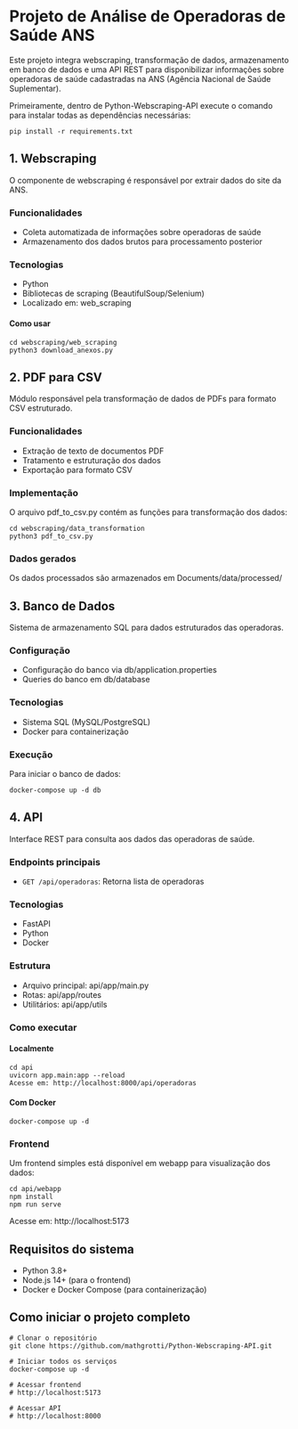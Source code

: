 ﻿# Projeto de Análise de Operadoras de Saúde ANS

Este projeto integra webscraping, transformação de dados, armazenamento em banco de dados e uma API REST para disponibilizar informações sobre operadoras de saúde cadastradas na ANS (Agência Nacional de Saúde Suplementar).

Primeiramente, dentro de Python-Webscraping-API execute o comando para instalar todas as dependências necessárias:

    pip install -r requirements.txt

## 1. Webscraping

O componente de webscraping é responsável por extrair dados do site da ANS.

### Funcionalidades

-   Coleta automatizada de informações sobre operadoras de saúde
-   Armazenamento dos dados brutos para processamento posterior

### Tecnologias

-   Python
-   Bibliotecas de scraping (BeautifulSoup/Selenium)
-   Localizado em:  web_scraping

#### Como usar

    cd webscraping/web_scraping
    python3 download_anexos.py

## 2. PDF para CSV

Módulo responsável pela transformação de dados de PDFs para formato CSV estruturado.

### Funcionalidades

-   Extração de texto de documentos PDF
-   Tratamento e estruturação dos dados
-   Exportação para formato CSV

### Implementação

O arquivo  pdf_to_csv.py  contém as funções para transformação dos dados:

    cd webscraping/data_transformation
    python3 pdf_to_csv.py

### Dados gerados

Os dados processados são armazenados em Documents/data/processed/

## 3. Banco de Dados

Sistema de armazenamento SQL para dados estruturados das operadoras.

### Configuração

- Configuração do banco via db/application.properties
- Queries do banco em db/database

### Tecnologias

-   Sistema SQL (MySQL/PostgreSQL)
-   Docker para containerização

### Execução

Para iniciar o banco de dados:

    docker-compose up -d db
## 4. API

Interface REST para consulta aos dados das operadoras de saúde.

### Endpoints principais

-   `GET /api/operadoras`: Retorna lista de operadoras

### Tecnologias

-   FastAPI
-   Python
-   Docker

### Estrutura

-   Arquivo principal:  api/app/main.py
-   Rotas:  api/app/routes
-   Utilitários:  api/app/utils

### Como executar
#### Localmente

    cd api
    uvicorn app.main:app --reload
    Acesse em: http://localhost:8000/api/operadoras
    
 #### Com Docker
    docker-compose up -d

### Frontend

Um frontend simples está disponível em  webapp  para visualização dos dados:

    cd api/webapp
    npm install
    npm run serve
Acesse em: http://localhost:5173

## Requisitos do sistema

-   Python 3.8+
-   Node.js 14+ (para o frontend)
-   Docker e Docker Compose (para containerização)

## Como iniciar o projeto completo
    # Clonar o repositório
    git clone https://github.com/mathgrotti/Python-Webscraping-API.git
    
    # Iniciar todos os serviços
    docker-compose up -d
    
    # Acessar frontend
    # http://localhost:5173
    
    # Acessar API
    # http://localhost:8000

